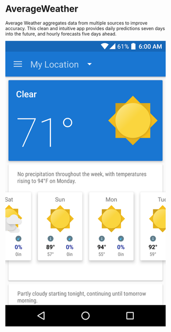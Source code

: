 # AverageWeather
Average Weather aggregates data from multiple sources to improve accuracy. This clean and intuitive app provides daily predictions seven days into the future, and hourly forecasts five days ahead. 

![Alt text](Screenshots/1.png?raw=true "Screenshot")
